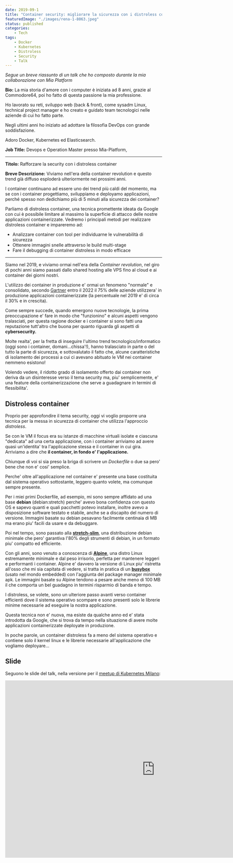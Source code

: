 ```yaml
---
date: 2019-09-1
title: "Container security: migliorare la sicurezza con i distroless container"
featuredImage: "./images/rena-1-8063.jpeg"
status: published
categories: 
    - Tech
tags:
    - Docker
    - Kubernetes
    - Distroless
    - Security
    - Talk
---
```


*Segue un breve riassunto di un talk che ho composto durante la mia collaborazione con Mia Platform*

**Bio:**
La mia storia d'amore con i computer è iniziata ad 8 anni, grazie al Commodore64, poi ho fatto di questa passione la mia professione.

Ho lavorato su reti, sviluppo web (back & front), come sysadm Linux, technical project manager e ho creato e guidato team tecnologici nelle aziende di cui ho fatto parte.

Negli ultimi anni ho iniziato ad adottare la filosofia DevOps con grande soddisfazione.

Adoro Docker, Kubernetes ed Elasticsearch.

**Job Title:**
Devops e Operation Master presso Mia-Platform, 

---
**Titolo:**
Rafforzare la security con i distroless container

**Breve Descrizione:**
Viviamo nell'era della container revolution e questo trend già diffuso esploderà ulteriormente nei prossimi anni.

I container continuano ad essere uno dei trend più caldi del momento, ma se con i container progettiamo, sviluppiamo e deployamo applicazioni, perché spesso non dedichiamo più di 5 minuti alla sicurezza dei container?

Parliamo di distroless container, una tecnica promettente ideata da Google con cui è possibile limitare al massimo la superficie di attacco delle nostre applicazioni containerizzate. Vedremo i principali metodi per realizzare distroless container e impareremo ad:

- Analizzare container con tool per individuarne le vulnerabilità di sicurezza
- Ottenere immagini snelle attraverso le build multi-stage 
- Fare il debugging di container distroless in modo efficace

----
Siamo nel 2019, e viviamo ormai nell'era della *Container revolution*, nel giro di pochi anni siamo passati dallo shared hosting alle VPS fino al cloud e ai container dei giorni nostri.

L'utilizzo dei container in produzione e' ormai un fenomeno "normale" e consolidato, secondo [Gartner](https://www.gartner.com/smarterwithgartner/6-best-practices-for-creating-a-container-platform-strategy/) entro il 2022 il 75% delle aziende utilizzera' in produzione applicazioni containerizzate (la percentuale nel 2019 e' di circa il 30% e in crescita).

Come sempre succede, quando emergono nuove tecnologie, la prima preoccupazione e' fare in modo che "funzionino" e alcuni aspetti vengono tralasciati, per questa ragione docker e i container si sono fatti una reputazione tutt'altro che buona per quanto riguarda gli aspetti di **cybersecurity.**

Molte realta', per la fretta di inseguire l'ultimo trend tecnologico/informatico (oggi sono i container, domani...chissa'!), hanno tralasciato in parte o del tutto la parte di sicurezza, e sottovalutato il fatto che, alcune caratteristiche di isolamento dei processi a cui ci avevano abituato le VM nei container nemmeno esistono!

Volendo vedere, il ridotto grado di isolamento offerto dai container non deriva da un disinteresse verso il tema security ma, piu' semplicemente, e' una feature della containerizzazione che serve a guadagnare in termini di flessibilita'.

## Distroless container

Proprio per approfondire il tema security, oggi vi voglio proporre una tecnica per la messa in sicurezza di container che utilizza l'approccio *distroless*.

Se con le VM il focus era su istanze di macchine virtuali isolate e ciascuna "dedicata" ad una certa applicazione, con i container arriviamo ad avere quasi un'identita' tra l'applicazione stessa e il container in cui gira. Arriviamo a dire che **il container, in fondo e' l'applicazione.**

Chiunque di voi si sia preso la briga di scrivere un *Dockerfile* o due sa pero' bene che non e' cosi' semplice. 

Perche' oltre all'applicazione nel container e' presente una base costituita dal sistema operativo sottostante, leggero quanto volete, ma comunque sempre presente.

Per i miei primi Dockerfile, ad esempio, mi sono sempre affidato ad una base **debian** (debian:stretch) perche' avevo bona confidenza con questo OS e sapevo quanti e quali pacchetti potevo installare, inoltre avevo a disposizione software testato e stabile, anche se a discapito del numero di versione. Immagini basate su debian pesavano facilmente centinaia di MB ma erano piu' facili da usare e da debuggare.

Poi nel tempo, sono passato alla [**stretch-slim**](https://hub.docker.com/_/debian), una distribuzione debian minimale che pero' garantiva l'80% degli strumenti di debian, in un formato piu' compatto ed efficiente.

Con gli anni, sono venuto a conoscenza di [**Alpine**](https://hub.docker.com/_/alpine), una distro Linux estremamente minimale e dal peso irrisorio, perfetta per mantenere leggeri e performanti i container. Alpine e' davvero la versione di Linux piu' ristretta all'osso che mi sia capitata di vedere, si tratta in pratica di un [**busybox**](https://hub.docker.com/_/busybox) (usato nel mondo embedded) con l'aggiunta del package manager minimale apk. Le immagini basate su Alpine tendono a pesare anche meno di 100 MB il che comporta un bel guadagno in termini risparmio di banda e tempo.

I distroless, se volete, sono un ulteriore passo avanti verso container efficienti dove il sistema operativo scompare e sono presenti solo le librerie minime necessarie ad eseguire la nostra applicazione.

Questa tecnica non e' nuova, ma esiste da qualche anno ed e' stata introdotta da Google, che si trova da tempo nella situazione di avere molte applicazioni containerizzate deployate in produzione.

In poche parole, un container distroless fa a meno del sistema operativo e contiene solo il kernel linux e le librerie necessarie all'applicazione che vogliamo deployare...

## Slide

Seguono le slide del talk, nella versione per il [meetup di Kubernetes Milano](https://www.meetup.com/kubernetes-milano/):

<iframe src="https://docs.google.com/presentation/d/e/2PACX-1vQFRtZvdtt2Scc4cQM4m4vnOtn-Lvvz0OVnEBE8_hCVE05A0heatr6RG1rR-goLckrqxhPF287dL9Or/embed?start=false&loop=false&delayms=3000" frameborder="0" width="960" height="569" allowfullscreen="true" mozallowfullscreen="true" webkitallowfullscreen="true"></iframe>
